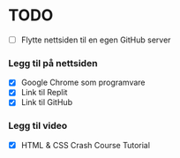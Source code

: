 # TODO
- [ ] Flytte nettsiden til en egen GitHub server

### Legg til på nettsiden
- [x] Google Chrome som programvare
- [x] Link til Replit
- [x] Link til GitHub

### Legg til video
- [x] HTML & CSS Crash Course Tutorial
